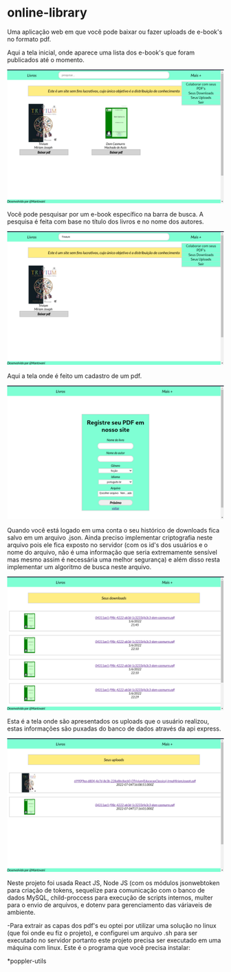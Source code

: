 # online-library

Uma aplicação web em que você pode baixar ou fazer uploads de e-book's no formato pdf.

Aqui a tela inicial, onde aparece uma lista dos e-book's que foram publicados até o momento.

<img width="600" src="./online-library-images/desktop/inicio-00.png" />

Você pode pesquisar por um e-book específico na barra de busca. A pesquisa é feita com base no título dos livros e no nome dos autores.

<img width="600" src="./online-library-images/desktop/inicio-01.png" />

Aqui a tela onde é feito um cadastro de um pdf.

<img width="600" src="./online-library-images/desktop/cadastro-pdf.png" />

Quando você está logado em uma conta o seu histórico de downloads fica salvo em um arquivo .json. Ainda preciso implementar criptografia neste arquivo pois ele fica exposto no servidor (com os id's dos usuários e o nome do arquivo, não é uma informação que seria extremamente sensível mas mesmo assim é necessária uma melhor segurança) e além disso resta implementar um algoritmo de busca neste arquivo.

<img width="600" src="./online-library-images/desktop/seus-downloads.png" />

Esta é a tela onde são apresentados os uploads que o usuário realizou, estas informações são puxadas do banco de dados através da api express. 

<img width="600" src="./online-library-images/desktop/seus-uploads.png" />

Neste projeto foi usada React JS, Node JS (com os módulos jsonwebtoken para criação de tokens, sequelize para comunicação com o banco de dados MySQL, child-proccess para execução de scripts internos, multer para o envio de arquivos, e dotenv para gerenciamento das váriaveis de ambiente.

-Para extrair as capas dos pdf's eu optei por utilizar uma solução no linux (que foi onde eu fiz o projeto), e configurei um arquivo .sh para ser executado no servidor portanto este projeto precisa ser executado em uma máquina com linux. Este é o programa que você precisa instalar: <br> 

*poppler-utils
